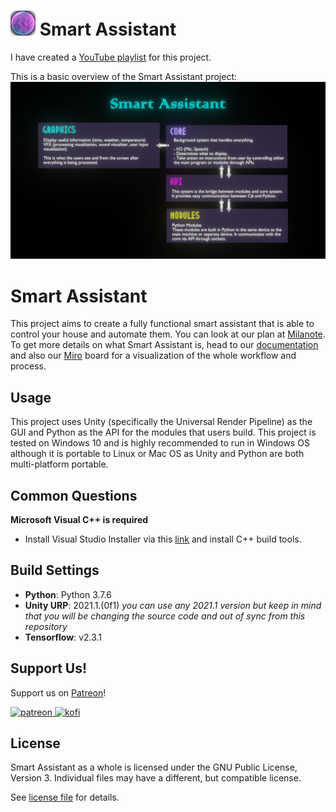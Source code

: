 <!-- ![Smart Assistant](./Pictures/SALogo.png) -->

# <img src="./Pictures/SALogoFit.png" alt="SA Logo" width="40px" height="40px"/> Smart Assistant

I have created a [YouTube playlist](https://www.youtube.com/watch?v=ncER2nHWTko&list=PLlnBGPe6GFdMxJwR8YXo_GfE1LtnTZfbk) for this project.

This is a basic overview of the Smart Assistant project:
![Plan](./Pictures/Plan.png)
# Smart Assistant

This project aims to create a fully functional smart assistant that is able to control your house and automate them. 
You can look at our plan at [Milanote](https://app.milanote.com/1KPrwu1FVZ7S2G?p=UGrY3QR3ztP).
To get more details on what Smart Assistant is, head to our [documentation](https://docs.google.com/document/d/1VVpCAUW7GcWCcOrWAtEkXxx1AH59J9e59fqEaYfNGSw/edit?usp=sharing) and also our [Miro](https://miro.com/welcomeonboard/N49aNY6BBYnq58GVk5gkTm2Vzg7k4OVYFuFsTSrVD7O4zjHOaLg5PMvg2Ut1rYHG) board for a visualization of the whole workflow and process.

## Usage

This project uses Unity (specifically the Universal Render Pipeline) as the GUI and Python as the API for the modules that users build. This project is tested on Windows 10 and is highly recommended to run in Windows OS although it is portable to Linux or Mac OS as Unity and Python are both multi-platform portable.

## Common Questions

**Microsoft Visual C++ is required**
- Install Visual Studio Installer via this [link](https://aka.ms/vs/16/release/vs_buildtools.exe) and install C++ build tools.

## Build Settings

- **Python**: Python 3.7.6
- **Unity URP**: 2021.1.(0f1) *you can use any 2021.1 version but keep in mind that you will be changing the source code and out of sync from this repository*
- **Tensorflow**: v2.3.1

## Support Us!

Support us on [Patreon](https://www.patreon.com/smartassistant)!

<a href="https://www.patreon.com/smartassistant" target="_blank">
  <img src="https://teaprincesschronicles.files.wordpress.com/2020/03/support-me-on-patreon.png" alt="patreon" width="200px" height="55px"/>
</a>

<a href ="https://ko-fi.com/voxelltech" target="_blank">
  <img src="https://uploads-ssl.webflow.com/5c14e387dab576fe667689cf/5cbed8a4cf61eceb26012821_SupportMe_red.png" alt="kofi" width="200px" height="40px"/>
</a>

## License

Smart Assistant as a whole is licensed under the GNU Public License, Version 3. Individual files may have a different, but compatible license.

See [license file](./LICENSE) for details.
